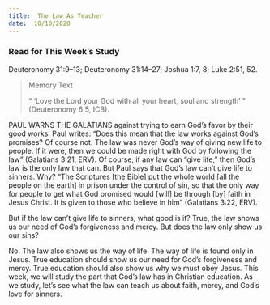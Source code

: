 ```yaml
---
title:  The Law As Teacher
date:  10/10/2020
---
```


### Read for This Week’s Study
Deuteronomy 31:9–13; Deuteronomy 31:14–27; Joshua 1:7, 8; Luke 2:51, 52.

> <p>Memory Text</p>
> “ ‘Love the Lord your God with all your heart, soul and strength’ ” (Deuteronomy 6:5, ICB).

PAUL WARNS THE GALATIANS against trying to earn God’s favor by their good works. Paul writes: “Does this mean that the law works against God’s promises? Of course not. The law was never God’s way of giving new life to people. If it were, then we could be made right with God by following the law” (Galatians 3:21, ERV). Of course, if any law can “give life,” then God’s law is the only law that can. But Paul says that God’s law can’t give life to sinners. Why? “The Scriptures [the Bible] put the whole world [all the people on the earth] in prison under the control of sin, so that the only way for people to get what God promised would [will] be through [by] faith in Jesus Christ. It is given to those who believe in him” (Galatians 3:22, ERV).

But if the law can’t give life to sinners, what good is it? True, the law shows us our need of God’s forgiveness and mercy. But does the law only show us our sins?

No. The law also shows us the way of life. The way of life is found only in Jesus. True education should show us our need for God’s forgiveness and mercy. True education should also show us why we must obey Jesus. This week, we will study the part that God’s law has in Christian education. As we study, let’s see what the law can teach us about faith, mercy, and God’s love for sinners.